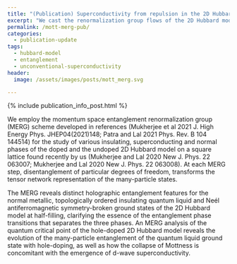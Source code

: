 ```yaml
---
title: "(Publication) Superconductivity from repulsion in the 2D Hubbard model"
excerpt: "We cast the renormalization group flows of the 2D Hubbard model in terms of entanglement evolution, revealing holographic features along the way."
permalink: /mott-merg-pub/
categories:
  - publication-update
tags:
  - hubbard-model
  - entanglement
  - unconventional-superconductivity
header:
  image: /assets/images/posts/mott_merg.svg

---
```


{% include publication_info_post.html %}

We employ the momentum space entanglement renormalization group (MERG) scheme developed in references (Mukherjee et al 2021 J. High Energy Phys. JHEP04(2021)148; Patra and Lal 2021 Phys. Rev. B 104 144514) for the study of various insulating, superconducting and normal phases of the doped and the undoped 2D Hubbard model on a square lattice found recently by us (Mukherjee and Lal 2020 New J. Phys. 22 063007; Mukherjee and Lal 2020 New J. Phys. 22 063008). At each MERG step, disentanglement of particular degrees of freedom, transforms the tensor network representation of the many-particle states. 

The MERG reveals distinct holographic entanglement features for the normal metallic, topologically ordered insulating quantum liquid and Neél antiferromagnetic symmetry-broken ground states of the 2D Hubbard model at half-filling, clarifying the essence of the entanglement phase transitions that separates the three phases. An MERG analysis of the quantum critical point of the hole-doped 2D Hubbard model reveals the evolution of the many-particle entanglement of the quantum liquid ground state with hole-doping, as well as how the collapse of Mottness is concomitant with the emergence of d-wave superconductivity.
